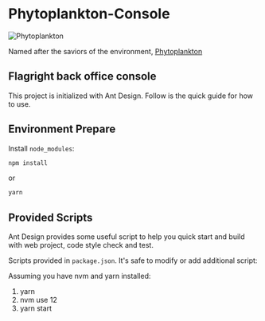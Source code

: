 # Phytoplankton-Console

![Phytoplankton](https://github.com/flagright/phytoplankton-console/blob/main/phytoplankton.jpeg)

Named after the saviors of the environment, [Phytoplankton](https://www.youtube.com/watch?v=fS422O4SLc4)

## Flagright back office console

This project is initialized with Ant Design. Follow is the quick guide for how to use.

## Environment Prepare

Install `node_modules`:

```bash
npm install
```

or

```bash
yarn
```

## Provided Scripts

Ant Design provides some useful script to help you quick start and build with web project, code style check and test.

Scripts provided in `package.json`. It's safe to modify or add additional script:

Assuming you have nvm and yarn installed:

1. yarn
2. nvm use 12
3. yarn start
